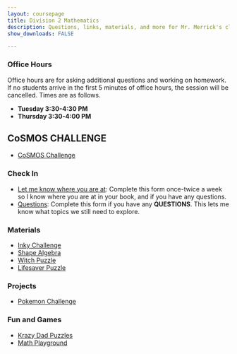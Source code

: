 ```yaml
---
layout: coursepage
title: Division 2 Mathematics 
description: Questions, links, materials, and more for Mr. Merrick's class
show_downloads: FALSE

---
```

### Office Hours 
Office hours are for asking additional questions and working on homework. If no students arrive in the first 5 minutes of office hours, the session will be cancelled. Times are as follows.
* **Tuesday 3:30-4:30 PM**
* **Thursday 3:30-4:00 PM**

## CoSMOS CHALLENGE
* <a href="https://merrickmath.github.io/MerrickMath.github.io-CelebrateMath/"> CoSMOS Challenge</a> 

### Check In
* <a href="https://docs.google.com/forms/d/e/1FAIpQLScu8gTgpGzh5IlB8DjHv3FwC8BW87Q7UFtOfm1HkfaUdQjbEQ/viewform?usp=sf_link"> Let me know where you are at</a>: Complete this form once-twice a week so I know where you are at in your book, and if you have any questions.
* <a href="https://docs.google.com/forms/d/e/1FAIpQLSfoR0zEo7vHGlPeS87qulHUP0V8IVT2TtWafFXE6Cy-YKDGNA/viewform?usp=sf_link"> Questions</a>: Complete this form if you have any **QUESTIONS**. This lets me know what topics we still need to explore. 

### Materials 
* <a href="https://MerrickMath.github.io/grade4/inkychallenge1.pdf"> Inky Challenge </a>
* <a href="https://MerrickMath.github.io/grade4/shapealgebra.pdf"> Shape Algebra </a>
* <a href="https://MerrickMath.github.io/grade4/witchpuzzle.pdf"> Witch Puzzle </a>
* <a href="https://MerrickMath.github.io/grade4/lifesaver.pdf"> Lifesaver Puzzle </a>

### Projects 
* <a href="https://MerrickMath.github.io/MerrickMath.github.io-PokemonChallenge/"> Pokemon Challenge</a> 

### Fun and Games
* <a href="https://krazydad.com"> Krazy Dad Puzzles</a>
* <a href="https://www.mathplayground.com/math-games.html"> Math Playground</a>

